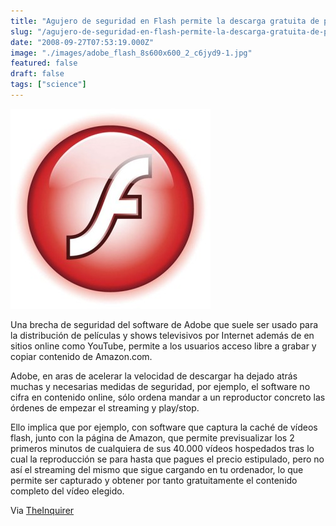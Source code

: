 ```yaml
---
title: "Agujero de seguridad en Flash permite la descarga gratuita de películas"
slug: "/agujero-de-seguridad-en-flash-permite-la-descarga-gratuita-de-peliculas"
date: "2008-09-27T07:53:19.000Z"
image: "./images/adobe_flash_8s600x600_2_c6jyd9-1.jpg"
featured: false
draft: false
tags: ["science"]
---
```


![adobe_flash_8s600x600_2.jpg](./images/adobe_flash_8s600x600_2_c6jyd9.jpg)

Una brecha de seguridad del software de Adobe que suele ser usado para la distribución de películas y shows televisivos por Internet además de en sitios online como YouTube, permite a los usuarios acceso libre a grabar y copiar contenido de Amazon.com.

Adobe, en aras de acelerar la velocidad de descargar ha dejado atrás muchas y necesarias medidas de seguridad, por ejemplo, el software no cifra en contenido online, sólo ordena mandar a un reproductor concreto las órdenes de empezar el streaming y play/stop.

Ello implica que por ejemplo, con software que captura la caché de vídeos flash, junto con la página de Amazon, que permite previsualizar los 2 primeros minutos de cualquiera de sus 40.000 vídeos hospedados tras lo cual la reproducción se para hasta que pagues el precio estipulado, pero no así el streaming del mismo que sigue cargando en tu ordenador, lo que permite ser capturado y obtener por tanto gratuitamente el contenido completo del vídeo elegido.

Via [TheInquirer](http://www.theinquirer.es/2008/09/27/agujero-de-seguridad-en-flash-permite-la-descarga-gratuita-de-peliculas.html)



